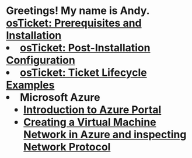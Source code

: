 
<h1>Greetings! My name is Andy. <a href="https://linkedin.com/in/andy-awotwe-34026920b>IT Professional</a>☺</h1>

<h2>👨‍💻 Information Technology Projects:</h2>

- <b>osTicket (Help Desk Ticketing System)</b>
  - [osTicket: Prerequisites and Installation](https://github.com/AndyAwotwe/osticket-prereqs)
  - [osTicket: Post-Installation Configuration](https://github.com/AndyAwotwe/post-install-config)
  - [osTicket: Ticket Lifecycle Examples](https://github.com/AndyAwotwe/ticket-lifecycle)
- <b>Microsoft Azure</b>
  - [Introduction to Azure Portal](https://github.com/AndyAwotwe/azure-portal-b)
  - [Creating a Virtual Machine Network in Azure and inspecting Network Protocol](https://github.com/AndyAwotwe/virtualm-Net)


